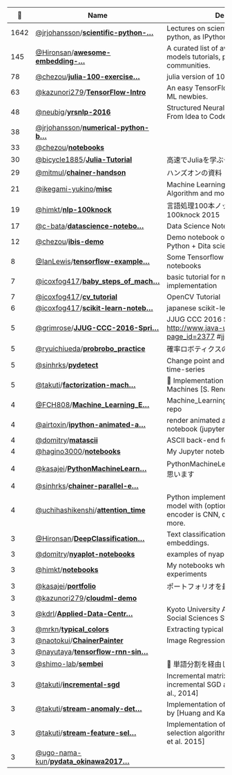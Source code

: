 |:star2: | Name | Description | 🌍|
|---|---|---|---|
|1642|[@jrjohansson](https://github.com/jrjohansson)/[**scientific-python-…**](https://github.com/jrjohansson/scientific-python-lectures)|Lectures on scientific computing with python, as IPython notebooks.||
|145|[@Hironsan](https://github.com/Hironsan)/[**awesome-embedding-…**](https://github.com/Hironsan/awesome-embedding-models)|A curated list of awesome embedding models tutorials, projects and communities.||
|78|[@chezou](https://github.com/chezou)/[**julia-100-exercise…**](https://github.com/chezou/julia-100-exercises)|julia version of 100 numpy exercises||
|63|[@kazunori279](https://github.com/kazunori279)/[**TensorFlow-Intro**](https://github.com/kazunori279/TensorFlow-Intro)|An easy TensorFlow introduction for all ML newbies.||
|48|[@neubig](https://github.com/neubig)/[**yrsnlp-2016**](https://github.com/neubig/yrsnlp-2016)|Structured Neural Networks for NLP: From Idea to Code||
|38|[@jrjohansson](https://github.com/jrjohansson)/[**numerical-python-b…**](https://github.com/jrjohansson/numerical-python-book-code)|||
|33|[@chezou](https://github.com/chezou)/[**notebooks**](https://github.com/chezou/notebooks)|||
|30|[@bicycle1885](https://github.com/bicycle1885)/[**Julia-Tutorial**](https://github.com/bicycle1885/Julia-Tutorial)|高速でJuliaを学ぶチュートリアル||
|29|[@mitmul](https://github.com/mitmul)/[**chainer-handson**](https://github.com/mitmul/chainer-handson)|ハンズオンの資料||
|21|[@ikegami-yukino](https://github.com/ikegami-yukino)/[**misc**](https://github.com/ikegami-yukino/misc)|Machine Learning / Randomized Algorithm and more||
|19|[@himkt](https://github.com/himkt)/[**nlp-100knock**](https://github.com/himkt/nlp-100knock)|言語処理100本ノック 2015, nlp-100knock 2015||
|17|[@c-bata](https://github.com/c-bata)/[**datascience-notebo…**](https://github.com/c-bata/datascience-notebook)|Data Science Notebooks in Python3||
|12|[@chezou](https://github.com/chezou)/[**ibis-demo**](https://github.com/chezou/ibis-demo)|Demo notebook of Ibis for "Spark + Python + Dita science Festival"||
|8|[@IanLewis](https://github.com/IanLewis)/[**tensorflow-example…**](https://github.com/IanLewis/tensorflow-examples)|Some Tensorflow examples and Jupyter notebooks||
|7|[@icoxfog417](https://github.com/icoxfog417)/[**baby_steps_of_mach…**](https://github.com/icoxfog417/baby_steps_of_machine_learning)|basic tutorial for machine learning implementation||
|7|[@icoxfog417](https://github.com/icoxfog417)/[**cv_tutorial**](https://github.com/icoxfog417/cv_tutorial)|OpenCV Tutorial||
|6|[@icoxfog417](https://github.com/icoxfog417)/[**scikit-learn-noteb…**](https://github.com/icoxfog417/scikit-learn-notebook)|japanese scikit-learn tutorial||
|5|[@grimrose](https://github.com/grimrose)/[**JJUG-CCC-2016-Spri…**](https://github.com/grimrose/JJUG-CCC-2016-Spring)|JJUG CCC 2016 Spring http://www.java-users.jp/?page_id=2377 #jjug_ccc #ccc_m61||
|5|[@ryuichiueda](https://github.com/ryuichiueda)/[**probrobo_practice**](https://github.com/ryuichiueda/probrobo_practice)|確率ロボティクスのアルゴリズム解説|[:arrow_upper_right:](https://blog.ueda.asia/?p=9479)|
|5|[@sinhrks](https://github.com/sinhrks)/[**pydetect**](https://github.com/sinhrks/pydetect)|Change point and anomaly detections for time-series||
|5|[@takuti](https://github.com/takuti)/[**factorization-mach…**](https://github.com/takuti/factorization-machines)|:slot_machine: Implementation of Factorization Machines [S. Rendle, 2012]||
|4|[@FCH808](https://github.com/FCH808)/[**Machine_Learning_E…**](https://github.com/FCH808/Machine_Learning_Engineer_Nanodegree)|Machine_Learning_Engineer_Nanodegree repo||
|4|[@airtoxin](https://github.com/airtoxin)/[**ipython-animated-a…**](https://github.com/airtoxin/ipython-animated-array)|render animated array on ipython-notebook (jupyter)||
|4|[@domitry](https://github.com/domitry)/[**matascii**](https://github.com/domitry/matascii)|ASCII back-end for matplotlib||
|4|[@hagino3000](https://github.com/hagino3000)/[**notebooks**](https://github.com/hagino3000/notebooks)|My Jupyter notebooks||
|4|[@kasajei](https://github.com/kasajei)/[**PythonMachineLearn…**](https://github.com/kasajei/PythonMachineLearning)|PythonMachineLearningを学んでいこうと思います||
|4|[@sinhrks](https://github.com/sinhrks)/[**chainer-parallel-e…**](https://github.com/sinhrks/chainer-parallel-examples)|||
|4|[@uchihashikenshi](https://github.com/uchihashikenshi)/[**attention_time**](https://github.com/uchihashikenshi/attention_time)|Python implementation of a time-series model with (optional) attention where the encoder is CNN, decoder is LSTM, and more.||
|3|[@Hironsan](https://github.com/Hironsan)/[**DeepClassification…**](https://github.com/Hironsan/DeepClassification)|Text classification meets word embeddings.||
|3|[@domitry](https://github.com/domitry)/[**nyaplot-notebooks**](https://github.com/domitry/nyaplot-notebooks)|examples of nyaplot||
|3|[@himkt](https://github.com/himkt)/[**notebooks**](https://github.com/himkt/notebooks)|My notebooks which were made for experiments||
|3|[@kasajei](https://github.com/kasajei)/[**portfolio**](https://github.com/kasajei/portfolio)|ポートフォリオを最適化しよう！||
|3|[@kazunori279](https://github.com/kazunori279)/[**cloudml-demo**](https://github.com/kazunori279/cloudml-demo)|||
|3|[@kdrl](https://github.com/kdrl)/[**Applied-Data-Centr…**](https://github.com/kdrl/Applied-Data-Centric-Social-Sciences)|Kyoto University Applied Data-Centric Social Sciences Study Group||
|3|[@mrkn](https://github.com/mrkn)/[**typical_colors**](https://github.com/mrkn/typical_colors)|Extracting typical colors from images||
|3|[@naotokui](https://github.com/naotokui)/[**ChainerPainter**](https://github.com/naotokui/ChainerPainter)|Image Regression in Chainer||
|3|[@nayutaya](https://github.com/nayutaya)/[**tensorflow-rnn-sin…**](https://github.com/nayutaya/tensorflow-rnn-sin)|||
|3|[@shimo-lab](https://github.com/shimo-lab)/[**sembei**](https://github.com/shimo-lab/sembei)|:rice_cracker: 単語分割を経由しない単語埋め込み :rice_cracker:||
|3|[@takuti](https://github.com/takuti)/[**incremental-sgd**](https://github.com/takuti/incremental-sgd)|Incremental matrix factorization with incremental SGD algorithm [J. Vinagre, et al., 2014]||
|3|[@takuti](https://github.com/takuti)/[**stream-anomaly-det…**](https://github.com/takuti/stream-anomaly-detect)|Implementation of algorithms proposed by [Huang and Kasiviswanathan]||
|3|[@takuti](https://github.com/takuti)/[**stream-feature-sel…**](https://github.com/takuti/stream-feature-selection)|Implementation of unsupervised feature selection algorithm proposed by [Huang, et al. 2015]||
|3|[@ugo-nama-kun](https://github.com/ugo-nama-kun)/[**pydata_okinawa2017…**](https://github.com/ugo-nama-kun/pydata_okinawa2017)|||

